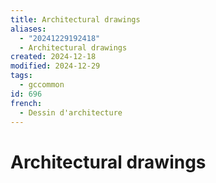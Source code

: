 ```yaml
---
title: Architectural drawings
aliases:
  - "20241229192418"
  - Architectural drawings
created: 2024-12-18
modified: 2024-12-29
tags:
  - gccommon
id: 696
french:
  - Dessin d'architecture
---
```

# Architectural drawings
